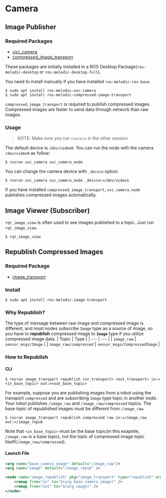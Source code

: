 # Camera

## Image Publisher
### Required Packages
- [uvc_camera](http://wiki.ros.org/uvc_camera)
- [compressed_image_transport](http://wiki.ros.org/compressed_image_transport)

These packages are initially installed in a ROS Desktop Package(`ros-melodic-desktop` or `ros-melodic-desktop-full`).

You need to install manually if you have installed `ros-melodic-ros-base`.
```
$ sudo apt install ros-melodic-uvc-camera
$ sudo apt install ros-melodic-compressed-image-transport
```

`compressed_image_transport` is required to publish compressed images.
Compressed images are faster to send data through network than raw images.

### Usage
> NOTE: 
> Make sure you run `roscore` in the other session.


The default device is `/dev/video0`. You can run the node with the camera `/dev/video0` as follow:
```
$ rosrun uvc_camera uvc_camera_node
```
You can change the camera device with `_device` option.
```
$ rosrun uvc_camera uvc_camera_node _device:=/dev/video1
```

If you have installed `compressed_image_transport`, `uvc_camera_node` publishes compressed images automatically.

## Image Viewer (Subscriber)
`rqt_image_view` is often used to see images published to a topic.
Just run `rqt_image_view`.
```
$ rqt_image_view
```

## Republish Compressed Images
### Required Package
- [image_transport](http://wiki.ros.org/image_transport)
### Install
```
$ sudo apt install ros-melodic-image-transport
```
### Why Republish?
The type of message between raw image and compressed image is different, and most nodes subscribe `Image` type as a source of image, so you have to **republish** compressed image to **`Image`** type if you utilize compressed image data.
| Topic | Type |
| --- | --- |
| `image_raw` | `sensor_msgs/Image` |
| `image_raw/compressed` | `sensor_msgs/CompressedImage` |

### How to Republish
#### CLI
```
$ rosrun image_transport republish <in_transport> <out_transport> in:=<in_base_topic> out:=<out_base_topic>
```
For example, suppose you are publishing images from a robot using the transport `compressed` and are subscribing `Image` type topic in another node.
Your robot publishes `/image_raw` and `/image_raw/compressed` topics.
The base topic of republished images must be different from `/image_raw`.

```
$ rosrun image_transport republish compressed raw in:=/image_raw out:=/image_repub
```
Note that `<in_base_topic>` must be the base topic(in this exapmle, `/image_raw` is a base topic), not the topic of compressed image topic itself(`/image_raw/compressed`).

#### Launch File
```xml
<arg name="base_camera_image" default="/image_raw"/>
<arg name="image" default="/image_repub" />

<node name="image_republish" pkg="image_transport" type="republish" args="compressed raw">
    <remap from="in" to="$(arg base_camera_image)" />
    <remap from="out" to="$(arg image)" />
</node>
```